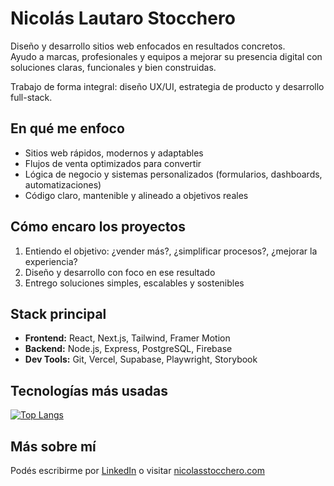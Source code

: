# Nicolás Lautaro Stocchero

Diseño y desarrollo sitios web enfocados en resultados concretos.  
Ayudo a marcas, profesionales y equipos a mejorar su presencia digital con soluciones claras, funcionales y bien construidas.

Trabajo de forma integral: diseño UX/UI, estrategia de producto y desarrollo full-stack.

## En qué me enfoco

- Sitios web rápidos, modernos y adaptables  
- Flujos de venta optimizados para convertir  
- Lógica de negocio y sistemas personalizados (formularios, dashboards, automatizaciones)  
- Código claro, mantenible y alineado a objetivos reales  

## Cómo encaro los proyectos

1. Entiendo el objetivo: ¿vender más?, ¿simplificar procesos?, ¿mejorar la experiencia?  
2. Diseño y desarrollo con foco en ese resultado  
3. Entrego soluciones simples, escalables y sostenibles

## Stack principal

- **Frontend:** React, Next.js, Tailwind, Framer Motion  
- **Backend:** Node.js, Express, PostgreSQL, Firebase  
- **Dev Tools:** Git, Vercel, Supabase, Playwright, Storybook  

## Tecnologías más usadas

[![Top Langs](https://github-readme-stats.vercel.app/api/top-langs/?username=NicoStocchero&layout=compact&hide=html,css)](https://github.com/anuraghazra/github-readme-stats)

## Más sobre mí

Podés escribirme por [LinkedIn](https://www.linkedin.com/in/nicolasstocchero/) o visitar [nicolasstocchero.com](https://nicostocchero.com)
